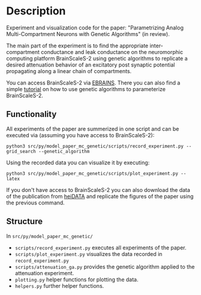 # Description

Experiment and visualization code for the paper: "Parametrizing Analog Multi-Compartment Neurons with Genetic Algorithms" (in review).

The main part of the experiment is to find the appropriate inter-compartment conductance and leak conductance on the neuromorphic computing platform BrainScaleS-2 using genetic algorithms to replicate a desired attenuation behavior of an excitatory post synaptic potential propagating along a linear chain of compartments.

You can access BrainScaleS-2 via [EBRAINS](https://electronicvisions.github.io/documentation-brainscales2/latest/brainscales2-demos/tutorial.html).
There you can also find a simple [tutorial](https://electronicvisions.github.io/documentation-brainscales2/latest/brainscales2-demos/ts_04-mc_genetic_algorithms.html) on how to use genetic algorithms to parameterize BrainScaleS-2.

## Functionality

All experiments of the paper are summerized in one script and can be executed via (assuming you have access to BrainScaleS-2):

```
python3 src/py/model_paper_mc_genetic/scripts/record_experiment.py --grid_search --genetic_algorithm
```

Using the recorded data you can visualize it by executing:

```
python3 src/py/model_paper_mc_genetic/scripts/plot_experiment.py --latex
```

If you don't have access to BrainScaleS-2 you can also download the data of the publication from [heiDATA](https://doi.org/10.11588/data/U2U1IB) and replicate the figures of the paper using the previous command.

## Structure

In `src/py/model_paper_mc_genetic/`

* `scripts/record_experiment.py` executes all experiments of the paper.
* `scripts/plot_experiment.py` visualizes the data recorded in `record_experiment.py`
* `scripts/attenuation_ga.py` provides the genetic algorithm applied to the attenuation experiment.
* `plotting.py` helper functions for plotting the data.
* `helpers.py` further helper functions.
